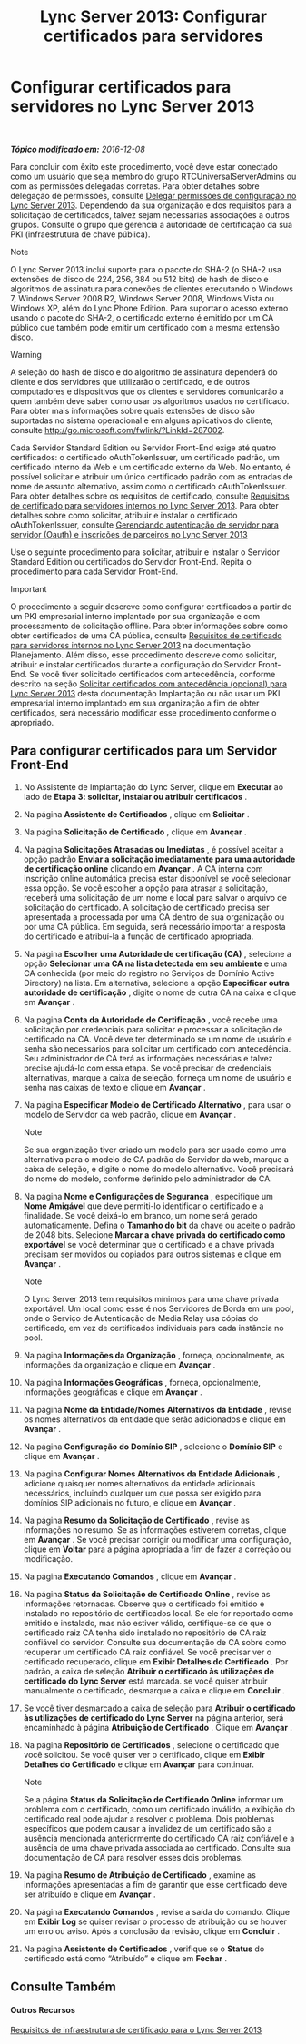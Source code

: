 ﻿---
title: 'Lync Server 2013: Configurar certificados para servidores'
TOCTitle: Configurar certificados para servidores
ms:assetid: e12e59b5-a146-4859-86ec-cabfc198c7b5
ms:mtpsurl: https://technet.microsoft.com/pt-br/library/Gg398995(v=OCS.15)
ms:contentKeyID: 49308377
ms.date: 12/10/2016
mtps_version: v=OCS.15
ms.translationtype: HT
---

# Configurar certificados para servidores no Lync Server 2013

 

_**Tópico modificado em:** 2016-12-08_

Para concluir com êxito este procedimento, você deve estar conectado como um usuário que seja membro do grupo RTCUniversalServerAdmins ou com as permissões delegadas corretas. Para obter detalhes sobre delegação de permissões, consulte [Delegar permissões de configuração no Lync Server 2013](lync-server-2013-delegate-setup-permissions.md). Dependendo da sua organização e dos requisitos para a solicitação de certificados, talvez sejam necessárias associações a outros grupos. Consulte o grupo que gerencia a autoridade de certificação da sua PKI (infraestrutura de chave pública).

> [!NOTE]  
> O Lync Server 2013 inclui suporte para o pacote do SHA-2 (o SHA-2 usa extensões de disco de 224, 256, 384 ou 512 bits) de hash de disco e algoritmos de assinatura para conexões de clientes executando o Windows 7, Windows Server 2008 R2, Windows Server 2008, Windows Vista ou Windows XP, além do Lync Phone Edition. Para suportar o acesso externo usando o pacote do SHA-2, o certificado externo é emitido por um CA público que também pode emitir um certificado com a mesma extensão disco.


> [!WARNING]
> A seleção do hash de disco e do algoritmo de assinatura dependerá do cliente e dos servidores que utilizarão o certificado, e de outros computadores e dispositivos que os clientes e servidores comunicarão a quem também deve saber como usar os algoritmos usados no certificado. Para obter mais informações sobre quais extensões de disco são suportadas no sistema operacional e em alguns aplicativos do cliente, consulte <A href="http://go.microsoft.com/fwlink/?linkid=287002">http://go.microsoft.com/fwlink/?LinkId=287002</A>.



Cada Servidor Standard Edition ou Servidor Front-End exige até quatro certificados: o certificado oAuthTokenIssuer, um certificado padrão, um certificado interno da Web e um certificado externo da Web. No entanto, é possível solicitar e atribuir um único certificado padrão com as entradas de nome de assunto alternativo, assim como o certificado oAuthTokenIssuer. Para obter detalhes sobre os requisitos de certificado, consulte [Requisitos de certificado para servidores internos no Lync Server 2013](lync-server-2013-certificate-requirements-for-internal-servers.md). Para obter detalhes sobre como solicitar, atribuir e instalar o certificado oAuthTokenIssuer, consulte [Gerenciando autenticação de servidor para servidor (Oauth) e inscrições de parceiros no Lync Server 2013](lync-server-2013-managing-server-to-server-authentication-oauth-and-partner-applications.md)

Use o seguinte procedimento para solicitar, atribuir e instalar o Servidor Standard Edition ou certificados do Servidor Front-End. Repita o procedimento para cada Servidor Front-End.

> [!IMPORTANT]  
> O procedimento a seguir descreve como configurar certificados a partir de um PKI empresarial interno implantado por sua organização e com processamento de solicitação offline. Para obter informações sobre como obter certificados de uma CA pública, consulte <a href="lync-server-2013-certificate-requirements-for-internal-servers.md">Requisitos de certificado para servidores internos no Lync Server 2013</a> na documentação Planejamento. Além disso, esse procedimento descreve como solicitar, atribuir e instalar certificados durante a configuração do Servidor Front-End. Se você tiver solicitado certificados com antecedência, conforme descrito na seção <a href="lync-server-2013-request-certificates-in-advance-optional.md">Solicitar certificados com antecedência (opcional) para Lync Server 2013</a> desta documentação Implantação ou não usar um PKI empresarial interno implantado em sua organização a fim de obter certificados, será necessário modificar esse procedimento conforme o apropriado.

## Para configurar certificados para um Servidor Front-End

1.  No Assistente de Implantação do Lync Server, clique em **Executar** ao lado de **Etapa 3: solicitar, instalar ou atribuir certificados** .

2.  Na página **Assistente de Certificados** , clique em **Solicitar** .

3.  Na página **Solicitação de Certificado** , clique em **Avançar** .

4.  Na página **Solicitações Atrasadas ou Imediatas** , é possível aceitar a opção padrão **Enviar a solicitação imediatamente para uma autoridade de certificação online** clicando em **Avançar** . A CA interna com inscrição online automática precisa estar disponível se você selecionar essa opção. Se você escolher a opção para atrasar a solicitação, receberá uma solicitação de um nome e local para salvar o arquivo de solicitação do certificado. A solicitação de certificado precisa ser apresentada a processada por uma CA dentro de sua organização ou por uma CA pública. Em seguida, será necessário importar a resposta do certificado e atribuí-la à função de certificado apropriada.

5.  Na página **Escolher uma Autoridade de certificação (CA)** , selecione a opção **Selecionar uma CA na lista detectada em seu ambiente** e uma CA conhecida (por meio do registro no Serviços de Domínio Active Directory) na lista. Em alternativa, selecione a opção **Especificar outra autoridade de certificação** , digite o nome de outra CA na caixa e clique em **Avançar** .

6.  Na página **Conta da Autoridade de Certificação** , você recebe uma solicitação por credenciais para solicitar e processar a solicitação de certificado na CA. Você deve ter determinado se um nome de usuário e senha são necessários para solicitar um certificado com antecedência. Seu administrador de CA terá as informações necessárias e talvez precise ajudá-lo com essa etapa. Se você precisar de credenciais alternativas, marque a caixa de seleção, forneça um nome de usuário e senha nas caixas de texto e clique em **Avançar** .

7.  Na página **Especificar Modelo de Certificado Alternativo** , para usar o modelo de Servidor da web padrão, clique em **Avançar** .
    
    > [!NOTE]  
    > Se sua organização tiver criado um modelo para ser usado como uma alternativa para o modelo de CA padrão do Servidor da web, marque a caixa de seleção, e digite o nome do modelo alternativo. Você precisará do nome do modelo, conforme definido pelo administrador de CA.

8.  Na página **Nome e Configurações de Segurança** , especifique um **Nome Amigável** que deve permiti-lo identificar o certificado e a finalidade. Se você deixá-lo em branco, um nome será gerado automaticamente. Defina o **Tamanho do bit** da chave ou aceite o padrão de 2048 bits. Selecione **Marcar a chave privada do certificado como exportável** se você determinar que o certificado e a chave privada precisam ser movidos ou copiados para outros sistemas e clique em **Avançar** .
    
    > [!NOTE]  
    > O Lync Server 2013 tem requisitos mínimos para uma chave privada exportável. Um local como esse é nos Servidores de Borda em um pool, onde o Serviço de Autenticação de Media Relay usa cópias do certificado, em vez de certificados individuais para cada instância no pool.

9.  Na página **Informações da Organização** , forneça, opcionalmente, as informações da organização e clique em **Avançar** .

10. Na página **Informações Geográficas** , forneça, opcionalmente, informações geográficas e clique em **Avançar** .

11. Na página **Nome da Entidade/Nomes Alternativos da Entidade** , revise os nomes alternativos da entidade que serão adicionados e clique em **Avançar** .

12. Na página **Configuração do Domínio SIP** , selecione o **Domínio SIP** e clique em **Avançar** .

13. Na página **Configurar Nomes Alternativos da Entidade Adicionais** , adicione quaisquer nomes alternativos da entidade adicionais necessários, incluindo qualquer um que possa ser exigido para domínios SIP adicionais no futuro, e clique em **Avançar** .

14. Na página **Resumo da Solicitação de Certificado** , revise as informações no resumo. Se as informações estiverem corretas, clique em **Avançar** . Se você precisar corrigir ou modificar uma configuração, clique em **Voltar** para a página apropriada a fim de fazer a correção ou modificação.

15. Na página **Executando Comandos** , clique em **Avançar** .

16. Na página **Status da Solicitação de Certificado Online** , revise as informações retornadas. Observe que o certificado foi emitido e instalado no repositório de certificados local. Se ele for reportado como emitido e instalado, mas não estiver válido, certifique-se de que o certificado raiz CA tenha sido instalado no repositório de CA raiz confiável do servidor. Consulte sua documentação de CA sobre como recuperar um certificado CA raiz confiável. Se você precisar ver o certificado recuperado, clique em **Exibir Detalhes do Certificado** . Por padrão, a caixa de seleção **Atribuir o certificado às utilizações de certificado do Lync Server** está marcada. se você quiser atribuir manualmente o certificado, desmarque a caixa e clique em **Concluir** .

17. Se você tiver desmarcado a caixa de seleção para **Atribuir o certificado às utilizações de certificado do Lync Server** na página anterior, será encaminhado à página **Atribuição de Certificado** . Clique em **Avançar** .

18. Na página **Repositório de Certificados** , selecione o certificado que você solicitou. Se você quiser ver o certificado, clique em **Exibir Detalhes do Certificado** e clique em **Avançar** para continuar.
    
    > [!NOTE]  
    > Se a página <strong>Status da Solicitação de Certificado Online</strong> informar um problema com o certificado, como um certificado inválido, a exibição do certificado real pode ajudar a resolver o problema. Dois problemas específicos que podem causar a invalidez de um certificado são a ausência mencionada anteriormente do certificado CA raiz confiável e a ausência de uma chave privada associada ao certificado. Consulte sua documentação de CA para resolver esses dois problemas.

19. Na página **Resumo de Atribuição de Certificado** , examine as informações apresentadas a fim de garantir que esse certificado deve ser atribuído e clique em **Avançar** .

20. Na página **Executando Comandos** , revise a saída do comando. Clique em **Exibir Log** se quiser revisar o processo de atribuição ou se houver um erro ou aviso. Após a conclusão da revisão, clique em **Concluir** .

21. Na página **Assistente de Certificados** , verifique se o **Status** do certificado está como “Atribuído” e clique em **Fechar** .

## Consulte Também

#### Outros Recursos

[Requisitos de infraestrutura de certificado para o Lync Server 2013](lync-server-2013-certificate-infrastructure-requirements.md)

